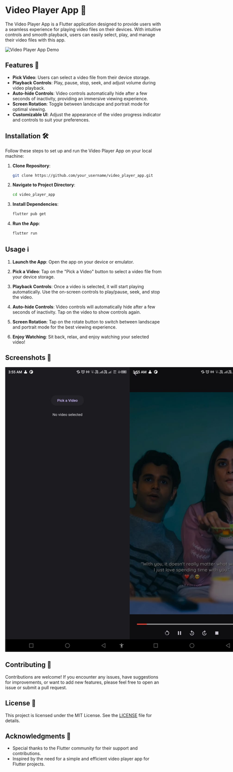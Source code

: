 # Video Player App 🎥

The Video Player App is a Flutter application designed to provide users with a seamless experience for playing video files on their devices. With intuitive controls and smooth playback, users can easily select, play, and manage their video files with this app.

![Video Player App Demo](demo.gif)

## Features 🚀

- **Pick Video**: Users can select a video file from their device storage.
- **Playback Controls**: Play, pause, stop, seek, and adjust volume during video playback.
- **Auto-hide Controls**: Video controls automatically hide after a few seconds of inactivity, providing an immersive viewing experience.
- **Screen Rotation**: Toggle between landscape and portrait mode for optimal viewing.
- **Customizable UI**: Adjust the appearance of the video progress indicator and controls to suit your preferences.

## Installation 🛠️

Follow these steps to set up and run the Video Player App on your local machine:

1. **Clone Repository**: 
    ```bash
    git clone https://github.com/your_username/video_player_app.git
    ```

2. **Navigate to Project Directory**:
    ```bash
    cd video_player_app
    ```

3. **Install Dependencies**:
    ```bash
    flutter pub get
    ```

4. **Run the App**:
    ```bash
    flutter run
    ```

## Usage ℹ️

1. **Launch the App**: Open the app on your device or emulator.
   
2. **Pick a Video**: Tap on the "Pick a Video" button to select a video file from your device storage.

3. **Playback Controls**: Once a video is selected, it will start playing automatically. Use the on-screen controls to play/pause, seek, and stop the video.

4. **Auto-hide Controls**: Video controls will automatically hide after a few seconds of inactivity. Tap on the video to show controls again.

5. **Screen Rotation**: Tap on the rotate button to switch between landscape and portrait mode for the best viewing experience.

6. **Enjoy Watching**: Sit back, relax, and enjoy watching your selected video!

## Screenshots 📸

<div style="display: flex; justify-content: space-between;">
  <img src="p1.jpeg" alt="Screenshot 1" width="400" />
  <img src="p2.jpeg" alt="Screenshot 2" width="400" />
</div>

## Contributing 🤝

Contributions are welcome! If you encounter any issues, have suggestions for improvements, or want to add new features, please feel free to open an issue or submit a pull request.

## License 📄

This project is licensed under the MIT License. See the [LICENSE](LICENSE) file for details.

## Acknowledgments 🙏

- Special thanks to the Flutter community for their support and contributions.
- Inspired by the need for a simple and efficient video player app for Flutter projects.

